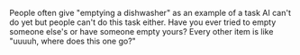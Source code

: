 People often give "emptying a dishwasher" as an example of a task AI can't do yet but people can't do this task either. Have you ever tried to empty someone else's or have someone empty yours? Every other item is like "uuuuh, where does this one go?"

